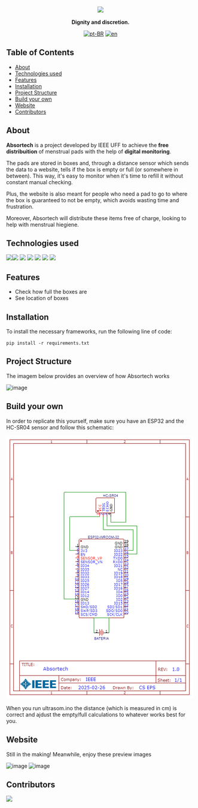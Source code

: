 <br>

<div align="center">

<img src="https://github.com/user-attachments/assets/713fc918-6b07-437f-9094-8bcc0bb4d03e" width="300">

  <p align="center">
    <strong>Dignity and discretion.</strong>
  </p>

[![pt-BR](https://img.shields.io/badge/lang-pt--BR-green.svg)](./docs/README.pt-BR.md)
[![en](https://img.shields.io/badge/lang-en-red.svg)](./README.md)

</div>

## Table of Contents

- [About](#about)
- [Technologies used](#technologies-used)
- [Features](#features)
- [Installation](#installation)
- [Project Structure](#project-structure)
- [Build your own](#build-your-own)
- [Website](#website)
- [Contributors](#contributors)

## About

**Absortech** is a project developed by IEEE UFF to achieve the **free distribuition** of menstrual pads with the help of **digital monitoring**.
<br>

The pads are stored in boxes and, through a distance sensor which sends the data to a website, tells if the box is empty or full (or somewhere in between). This way, it's easy to monitor when it's time to refill it without constant manual checking.

Plus, the website is also meant for people who need a pad to go to where the box is guaranteed to not be empty, which avoids wasting time and frustration.

Moreover, Absortech will distribute these items free of charge, looking to help with menstrual hiegiene.

## Technologies used

<img src="https://cdn.jsdelivr.net/gh/devicons/devicon@latest/icons/python/python-original.svg" width=40px/><img src="https://cdn.jsdelivr.net/gh/devicons/devicon@latest/icons/django/django-plain.svg" width=40 /> <img src="https://cdn.jsdelivr.net/gh/devicons/devicon@latest/icons/arduino/arduino-original.svg" width=40/> <img src="https://cdn.jsdelivr.net/gh/devicons/devicon@latest/icons/amazonwebservices/amazonwebservices-original-wordmark.svg" width = 40 /> <img src="https://cdn.jsdelivr.net/gh/devicons/devicon@latest/icons/html5/html5-original.svg" width = 40 /> <img src="https://cdn.jsdelivr.net/gh/devicons/devicon@latest/icons/css3/css3-original.svg" width = 40/> <img src="https://cdn.jsdelivr.net/gh/devicons/devicon@latest/icons/react/react-original.svg" width = 40/>

## Features

- Check how full the boxes are
- See location of boxes

## Installation

To install the necessary frameworks, run the following line of code:

```
pip install -r requirements.txt
```

## Project Structure

The imagem below provides an overview of how Absortech works

![image](https://github.com/user-attachments/assets/809595d4-08e9-43c8-aa3e-edba56d2ad97)

## Build your own

In order to replicate this yourself, make sure you have an ESP32 and the HC-SR04 sensor and follow this schematic:

![schematic_absortech.png](https://github.com/gaabpng/Absortech/blob/main/assets/schematic_absortech.png)

When you run ultrasom.ino the distance (which is measured in cm) is correct and ajdust the empty/full calculations to whatever works best for you.

## Website

Still in the making! Meanwhile, enjoy these preview images

![image](https://github.com/user-attachments/assets/915cb1be-3204-4811-8952-ea53ce6bb475)
![image](https://github.com/user-attachments/assets/012f59c1-43db-4714-8ea1-28841bf5c9d7)

## Contributors

<a href="https://github.com/gaabpng/Absortech/graphs/contributors">
  <img src="https://contrib.rocks/image?repo=gaabpng/Absortech" />
</a>
